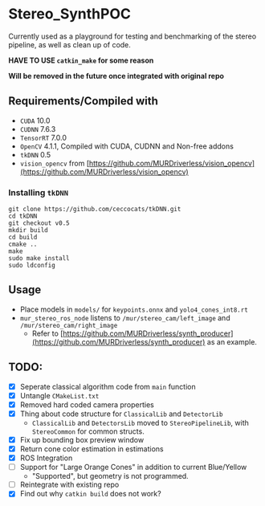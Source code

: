 # Stereo_SynthPOC
Currently used as a playground for testing and benchmarking of the stereo pipeline, as well as clean up of code.

**HAVE TO USE `catkin_make` for some reason**

**Will be removed in the future once integrated with original repo**

## Requirements/Compiled with
 - `CUDA` 10.0
 - `CUDNN` 7.6.3
 - `TensorRT` 7.0.0
 - `OpenCV` 4.1.1, Compiled with CUDA, CUDNN and Non-free addons
 - `tkDNN` 0.5
 - `vision_opencv` from [https://github.com/MURDriverless/vision_opencv](https://github.com/MURDriverless/vision_opencv)

### Installing `tkDNN`
```
git clone https://github.com/ceccocats/tkDNN.git
cd tkDNN
git checkout v0.5
mkdir build
cd build
cmake ..
make
sudo make install
sudo ldconfig
```

## Usage
 - Place models in `models/` for `keypoints.onnx` and `yolo4_cones_int8.rt`
 - `mur_stereo_ros_node` listens to `/mur/stereo_cam/left_image` and `/mur/stereo_cam/right_image`
    - Refer to [https://github.com/MURDriverless/synth_producer](https://github.com/MURDriverless/synth_producer) as an example.

## TODO:
 - [x] Seperate classical algorithm code from `main` function
 - [x] Untangle `CMakeList.txt`
 - [x] Removed hard coded camera properties
 - [x] Thing about code structure for `ClassicalLib` and `DetectorLib`
    - `ClassicalLib` and `DetectorsLib` moved to `StereoPipelineLib`, with `StereoCommon` for common structs.
 - [x] Fix up bounding box preview window
 - [x] Return cone color estimation in estimations
 - [x] ROS Integration
 - [ ] Support for "Large Orange Cones" in addition to current Blue/Yellow
   - "Supported", but geometry is not programmed.
 - [ ] Reintegrate with existing repo
 - [x] Find out why `catkin build` does not work?